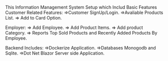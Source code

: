 This Information Management System Setup which Includ Basic Features 
Customer Related Features:
=>Customer SignUp/Login.
=>Avaliable Products List.
=> Add to Card Option.

Employer:
=> Add Employee.
=> Add Product Items.
=> Add product Category.
=> Reports Top Sold Products and Recently Added Products By Employee.

Backend Includes:
=>Dockerize Application.
=>Databases Monogodb and Sqlite.
=>Dot Net Blazor Server side Application.


